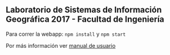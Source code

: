 ## Laboratorio de Sistemas de Información Geográfica 2017 - Facultad de Ingeniería
Para correr la webapp: ```npm install``` y ```npm start```

Por más información ver [manual de usuario](https://github.com/nmartinezb3/sig/blob/master/Manual%20de%20Usuario.pdf)
